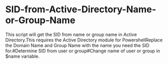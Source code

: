 # SID-from-Active-Directory-Name-or-Group-Name
This script will get the SID from name or group name in Active Directory.This requires the Active Directory module for PowershellReplace the Domain Name and Group Name with the name you need the SID for.#Determine SID from user or group#Change name of user or group in $name variable.
